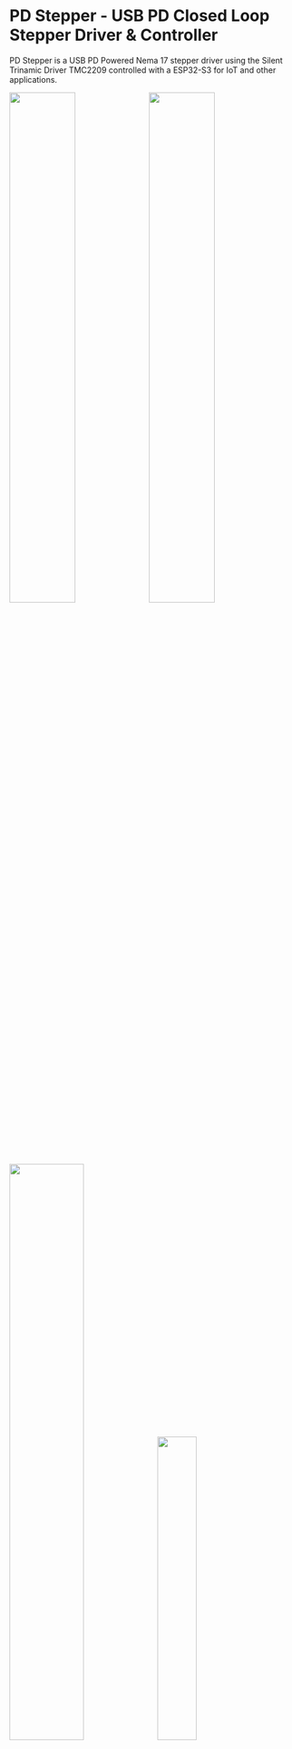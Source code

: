 # **PD Stepper** - USB PD Closed Loop Stepper Driver & Controller
PD Stepper is a USB PD Powered Nema 17 stepper driver using the Silent Trinamic Driver TMC2209 controlled with a ESP32-S3 for IoT and other applications.

<p float="left">
  <img src="https://github.com/joshr120/PD-Stepper/assets/120012174/70c9a55e-43c8-42c1-9540-dcf600ba0539" width="48%" />
  <img src="https://github.com/joshr120/PD-Stepper/assets/120012174/e2fd122a-58a3-4d58-a0a7-cbbbc9104925" width="48%" /> 
</p>

<p float="left">
  <img src="https://github.com/joshr120/PD-Stepper/assets/120012174/65909313-01d8-4cda-bbda-bfbe47be087a" width="51%" />
  <img src="https://github.com/joshr120/PD-Stepper/assets/120012174/ed572055-1679-4632-a867-deeb7a4562eb" width="37%" /> 
</p>


Stepper motors are fantastic for projects, but assembling the necessary components—like a microcontroller, stepper driver, power supplies for both motor and microcontroller, and optionally an encoder can lead to bulkiness, high costs, complexity, and challenges in integrating them into compact or space-constrained designs. This project addresses these issues by consolidating everything onto a single board, eliminating the drawbacks with little to no compromises.

## Main Features: ##
- **TMC2209 Stepper Motor Driver:** Incorporates the TMC2209 stepper motor driver, renowned for its silent operation, high precision, and advanced features such as stealthChop™, spreadCycle™ and sensorless homing, ensuring smooth, silent and efficient motor control.
- **USB PD Power:** Utilizes the USB PD standard for power delivery, giving high power, a USB-C connector and no bulky 12 and 24V power bricks needed. It ensures compatibility with a variety of power sources and enabling seamless integration into existing setups. USB PD along with the TMC2209 can drive a stepper motor with upto ~50W of power.
- **Form Factor:** Super compact forma factor, designed to fit on the back of a common Nema 17 stepper motor
- **Onboard Rotary Position Sensor:** Integrates the AS5600 magnetic rotary position sensor for accurate and reliable absolute angle measurement, enabling precise positioning and closed loop control of the stepper motor.
- **ESP32-S3 Control:** The ESP32-S3 microcontroller serves as the brains of the system, providing ample processing power, built-in Wi-Fi and Bluetooth connectivity, and a rich ecosystem of development tools and libraries for easy customization and expansion such as **ESPHome** and **ESPNow**.
- Software or hardware selectable voltage: 5V, 9V, 12V, 15V or 20V all via USB PD
- Auxiliary connectors and buttons for flexablity and expansion
- Onboard 3.3V buck converter
- Motor temperature measurment

<p align="center">
  <img src="https://github.com/joshr120/PD-Stepper/assets/120012174/06d7e566-fc5c-4fe1-b435-bdd9c66b06c8" width="85%" />
</p>

## Kits Available Soon Stay Tuned! ##
   ### Subscribe on [YouTube](https://www.youtube.com/@ThingsbyJosh-bg9cv ) for updates. ###
<p align="center">
  <img src="https://github.com/joshr120/PD-Stepper/assets/120012174/21b7343f-a3d8-4c1d-8546-180d6f407111" width="85%" />
</p>


## Current use cases & examples in the works: ##
- Home automation with ESPHome and home assistant
- Take in standard Step and Direction inputs and incorperate in closed loop control
- Wireless position copying from one encoder to another motor
- Camera slider with web interface for control and sensorlesshoming (sensorlesshoming example coming soon)

## PCB: ##
PCB is a 4 layer 1.6mm custom PCB, this is what allows it to have its comapact form factor. The bare prototype boards were kindly provided by [PCBWay](https://pcbway.com/g/heg1oh). The PCB's are using PCBWay's black soldermask with a gold ENIG surface finish, which turned out great and look amazing.

Schematic and GERBERs can be found in the PCB folder.

## Housing: ##
The top cover can be 3D printed however this may not handle well if the motor & controller get warm under high load. A cover machined from polycarbonite or acrylic is a much better option (and looks awesome). An aluminium housing gives a sleek industrial look as well as acting as a heatsink, however this should not be used if you are using WiFi on the ESP32-S3 as it may block the antenna and reduce the WiFi signal.
![Screenshot 2024-05-23 213000](https://github.com/joshr120/PD-Stepper/assets/120012174/c674265c-5ef8-4af8-b98e-f7b009177ec6)

## Cooling: ##
Stepper motor drivers can get warm under full load. The IC is cooled from the rear through a machined aluminium heatspreader which also acts as a spacer between the PCB and the motor. Two sizes of adhesive heatsinks can also stick to the top side with the larger one protruding through the housing and the smaller one siting just below the surface allowing the stepper to sit flat.

## Software: ##
The software is currently still improving but current sample code should be more than enough to get you started

### ESPHome ###
The provided .yaml file allows you to control the motor through ESPHOME (setup as blinds in this example). It allows you to use the buttons as inputs and set the USB PD voltage. It also outputs the AS5600 encoder reading to be used within ESPHome. The USB PD voltage and stepper microsteps can be set at startup.

### Arduino Code ###
A few arduino examples are provided in this repo:
 - **Simple button control:**
   
      This example uses the buttons on the side to run the motor as at a variety of speeds as well as requesting a specified voltage from the PD controller. This can be used for a simple turntable and uses the simple step and direction interface to the driver

 - **Slider Webpage Control:**
   
      In this example the ESP32 hosts a webpage which allows you to wirelessly control the stepper motors speed with a slider. This utilises the [TMC2209 library](https://github.com/janelia-arduino/TMC2209) to configure the stepper driver.

- **ESP-NOW Sender and Receiver:**

     In this example one PD stepper board wirelessly sends its encoder value to another board which will mimic its position. This is an example of using ESP-NOW for low latency wireless communication.

  More info on the software can be found on the [software page](Software/README.md).

## Control ##
The primary way to control the PD Stepper is over WiFi (e.g ESPHome, ESP NOW or through a webserver) however there are many other ways you can control it

- Thanks to the pin mux on the ESP32-S3 the AUX connector can be used to send/receive commands over many different protocols. For example: Serial UART, I2C and standard STEP & DIR signals.
- By Using the I2C connector as well as the AUX connector you could daisy chain many PD Stepper boards together.
- The standard Qwiic / Stemma QT I2C connector means you can connect a wide range of sensors which could be used for control (for example a [Rotary Encoder](https://www.adafruit.com/product/5880) or a [Light Sensor](https://www.adafruit.com/product/4162))

- The 3 buttons on the side of the board can be set to control speed and/or position

- Serial commands can be sent/received through the USB-C connector (Note if your device sending the commands cannot provide enough power you may need an injector of some kind)

- The ESP32-S3 also has built in BLE (Bluetooth Low Energy) which could be used for control.

## Setting the driver voltage ##
The USB PD voltage can be set by toggling 3 GPIO pins on the ESP32. This can be configured on the fly to change voltage.

By default the board will ask for 20V at startup if the microcontroller does not set the config pins fast enough. If for whatever reason your motor cannot handle 20V you may want to set resistor R18 to a set value or ensure the pins are set on startup. The voltage can be configed by software on the fly as required. 

When programming the board it is likely your computer will only be able to provide 5V, the "Power Good" line from the PD controller can tell the ESP32 it is not receiving the voltage it is asking for and in this case you should proably not enable the stepper driver (as done in the example code)

NOTE: You must use a USB PD power brick/power bank which can provide the required voltage and current along with a suitable USB-C cable. QC (Quick Charge) is not currently supported.

## Setting the driver Current ##
The motor current can be set either in hardware with the onbaord potentiometer or over the TMC2209 serial interface (see the [TMC2209 library](https://github.com/janelia-arduino/TMC2209) for for info on serial comms)
